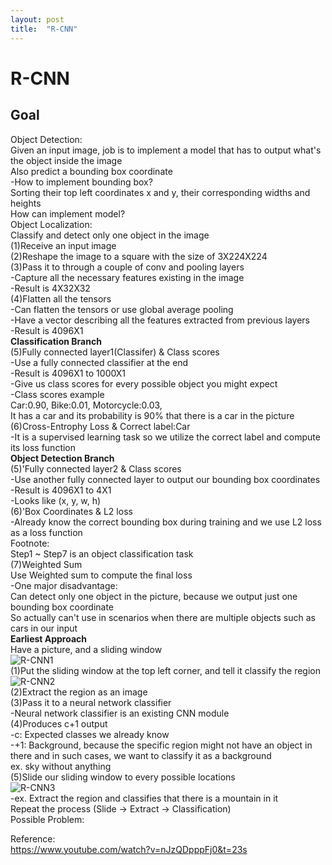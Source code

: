 ```yaml
---
layout: post
title:  "R-CNN"
---
```

# R-CNN
## Goal
Object Detection: <br/>
Given an input image, job is to implement a model that has to output what's the object inside the image <br/>
Also predict a bounding box coordinate <br/>
-How to implement bounding box? <br/>
Sorting their top left coordinates x and y, their corresponding widths and heights <br/>
How can implement model? <br/>
Object Localization: <br/>
Classify and detect only one object in the image <br/>
(1)Receive an input image <br/>
(2)Reshape the image to a square with the size of 3X224X224 <br/>
(3)Pass it to through a couple of conv and pooling layers <br/>
-Capture all the necessary features existing in the image <br/>
-Result is 4X32X32 <br/>
(4)Flatten all the tensors <br/>
-Can flatten the tensors or use global average pooling  <br/>
-Have a vector describing all the features extracted from previous layers <br/>
-Result is 4096X1 <br/>
**Classification Branch** <br/>
(5)Fully connected layer1(Classifer) & Class scores <br/>
-Use a fully connected classifier at the end <br/>
-Result is 4096X1 to 1000X1 <br/>
-Give us class scores for every possible object you might expect <br/>
-Class scores example <br/>
Car:0.90, Bike:0.01, Motorcycle:0.03, <br/>
It has a car and its probability is 90% that there is a car in the picture <br/>
(6)Cross-Entrophy Loss & Correct label:Car <br/>
-It is a supervised learning task so we utilize the correct label and compute its loss function  <br/>
**Object Detection Branch** <br/>
(5)'Fully connected layer2 & Class scores <br/>
-Use another fully connected layer to output our bounding box coordinates <br/>
-Result is 4096X1 to 4X1 <br/>
-Looks like (x, y, w, h) <br/>
(6)'Box Coordinates & L2 loss <br/>
-Already know the correct bounding box during training and we use L2 loss as a loss function <br/>
Footnote: <br/>
Step1 ~ Step7 is an object classification task <br/>
(7)Weighted Sum <br/>
Use Weighted sum to compute the final loss <br/>
-One major disadvantage:  <br/>
Can detect only one object in the picture, because we output just one bounding box coordinate <br/>
So actually can't use in scenarios when there are multiple objects such as cars in our input <br/>
**Earliest Approach** <br/>
Have a picture, and a sliding window <br/>
![R-CNN1](https://github.com/growingpenguin/growingpenguin.github.io/assets/110277903/bdc396dc-0920-4e29-a2f9-d9264ffbd1b6) <br/>
(1)Put the sliding window at the top left corner, and tell it classify the region <br/>
![R-CNN2](https://github.com/growingpenguin/growingpenguin.github.io/assets/110277903/13144070-6daf-48a0-9608-1ac4f2c05143) <br/>
(2)Extract the region as an image <br/>
(3)Pass it to a neural network classifier <br/>
-Neural network classifier is an existing CNN module <br/>
(4)Produces c+1 output <br/>
-c: Expected classes we already know <br/>
-+1: Background, because the specific region might not have an object in there and in such cases, we want to classify it as a background <br/>
ex. sky without anything <br/>
(5)Slide our sliding window to every possible locations  <br/>
![R-CNN3](https://github.com/growingpenguin/growingpenguin.github.io/assets/110277903/16233470-eefa-468d-92c4-b9de86c7b390) <br/>
-ex. Extract the region and classifies that there is a mountain in it <br/>
Repeat the process (Slide -> Extract -> Classification) <br/>
Possible Problem: <br/>

Reference: <br/>
https://www.youtube.com/watch?v=nJzQDpppFj0&t=23s <br/>
